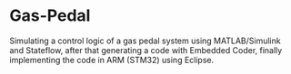 # Gas-Pedal
Simulating a control logic of a gas pedal system using MATLAB/Simulink and Stateflow, after that generating a code with Embedded Coder, finally implementing the code in ARM (STM32) using Eclipse.
